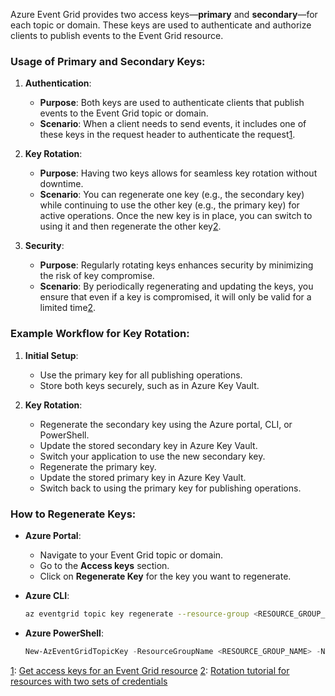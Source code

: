 Azure Event Grid provides two access keys—**primary** and **secondary**—for each topic or domain. These keys are used to authenticate and authorize clients to publish events to the Event Grid resource.

### Usage of Primary and Secondary Keys:

1. **Authentication**:
   - **Purpose**: Both keys are used to authenticate clients that publish events to the Event Grid topic or domain.
   - **Scenario**: When a client needs to send events, it includes one of these keys in the request header to authenticate the request[1](https://learn.microsoft.com/en-us/purview/sit-defn-azure-eventgrid-access-key).

2. **Key Rotation**:
   - **Purpose**: Having two keys allows for seamless key rotation without downtime.
   - **Scenario**: You can regenerate one key (e.g., the secondary key) while continuing to use the other key (e.g., the primary key) for active operations. Once the new key is in place, you can switch to using it and then regenerate the other key[2](https://learn.microsoft.com/en-us/azure/event-grid/get-access-keys).

3. **Security**:
   - **Purpose**: Regularly rotating keys enhances security by minimizing the risk of key compromise.
   - **Scenario**: By periodically regenerating and updating the keys, you ensure that even if a key is compromised, it will only be valid for a limited time[2](https://learn.microsoft.com/en-us/azure/event-grid/get-access-keys).

### Example Workflow for Key Rotation:
1. **Initial Setup**:
   - Use the primary key for all publishing operations.
   - Store both keys securely, such as in Azure Key Vault.

2. **Key Rotation**:
   - Regenerate the secondary key using the Azure portal, CLI, or PowerShell.
   - Update the stored secondary key in Azure Key Vault.
   - Switch your application to use the new secondary key.
   - Regenerate the primary key.
   - Update the stored primary key in Azure Key Vault.
   - Switch back to using the primary key for publishing operations.

### How to Regenerate Keys:
- **Azure Portal**:
  - Navigate to your Event Grid topic or domain.
  - Go to the **Access keys** section.
  - Click on **Regenerate Key** for the key you want to regenerate.

- **Azure CLI**:
  ```bash
  az eventgrid topic key regenerate --resource-group <RESOURCE_GROUP_NAME> --name <TOPIC_NAME> --key-name key1
  ```

- **Azure PowerShell**:
  ```powershell
  New-AzEventGridTopicKey -ResourceGroupName <RESOURCE_GROUP_NAME> -Name <TOPIC_NAME> -KeyName key1


[1](https://learn.microsoft.com/en-us/purview/sit-defn-azure-eventgrid-access-key): [Get access keys for an Event Grid resource](https://learn.microsoft.com/en-us/azure/event-grid/get-access-keys)
[2](https://learn.microsoft.com/en-us/azure/event-grid/get-access-keys): [Rotation tutorial for resources with two sets of credentials](https://learn.microsoft.com/en-us/azure/key-vault/secrets/tutorial-rotation-dual)
